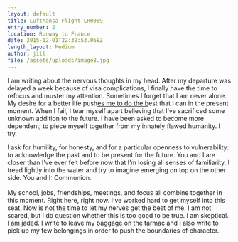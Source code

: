 ```yaml
---
layout: default
title: Lufthansa Flight LH0089
entry_number: 2
location: Runway to France
date: 2015-12-01T22:32:53.068Z
length_layout: Medium
author: jill
file: /assets/uploads/image8.jpg
---
```

I am writing about the nervous thoughts in my head. After my departure was delayed a week because of visa complications, I finally have the time to refocus and muster my attention. Sometimes I forget that I am never alone. My desire for a better life push[es me to do the b](google.com)est that I can in the present moment. When I fail, I tear myself apart believing that I’ve sacrificed some unknown addition to the future. I have been asked to become more dependent; to piece myself together from my innately flawed humanity. I try.

I ask for humility, for honesty, and for a particular openness to vulnerability: to acknowledge the past and to be present for the future. You and I are closer than I’ve ever felt before now that I’m losing all senses of familiarity. I tread lightly into the water and try to imagine emerging on top on the other side. You and I: <span class="blackletter">Communion</span>.\
\
My school, jobs, friendships, meetings, and focus all combine together in this moment. Right here, right now. I’ve worked hard to get myself into this seat. Now is not the time to let my nerves get the best of me. I am not scared, but I do question whether this is too good to be true. I am skeptical. I am jaded. I write to leave my baggage on the tarmac and I also write to pick up my few belongings in order to push the boundaries of character.